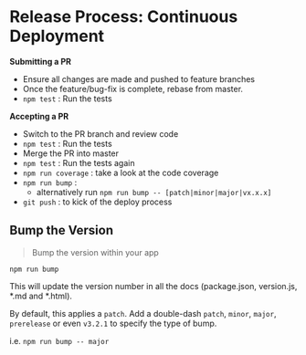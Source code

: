 # Release Process: Continuous Deployment

**Submitting a PR**
 * Ensure all changes are made and pushed to feature branches
 * Once the feature/bug-fix is complete, rebase from master.
 * `npm test` : Run the tests

**Accepting a PR**
 * Switch to the PR branch and review code
 * `npm test` : Run the tests
 * Merge the PR into master
 * `npm test` : Run the tests again
 * `npm run coverage` : take a look at the code coverage
 * `npm run bump` :
   * alternatively run `npm run bump -- [patch|minor|major|vx.x.x]`
 * `git push` : to kick of the deploy process


## Bump the Version

> Bump the version within your app

`npm run bump`

This will update the version number in all the docs (package.json, version.js, *.md and *.html).

By default, this applies a  `patch`.  Add a double-dash `patch`, `minor`, `major`, `prerelease` or even `v3.2.1` to specify the type of bump.

i.e. `npm run bump -- major`